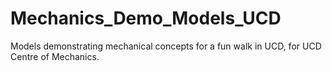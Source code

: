 # Mechanics_Demo_Models_UCD
Models demonstrating mechanical concepts for a fun walk in UCD, for UCD Centre of Mechanics.
